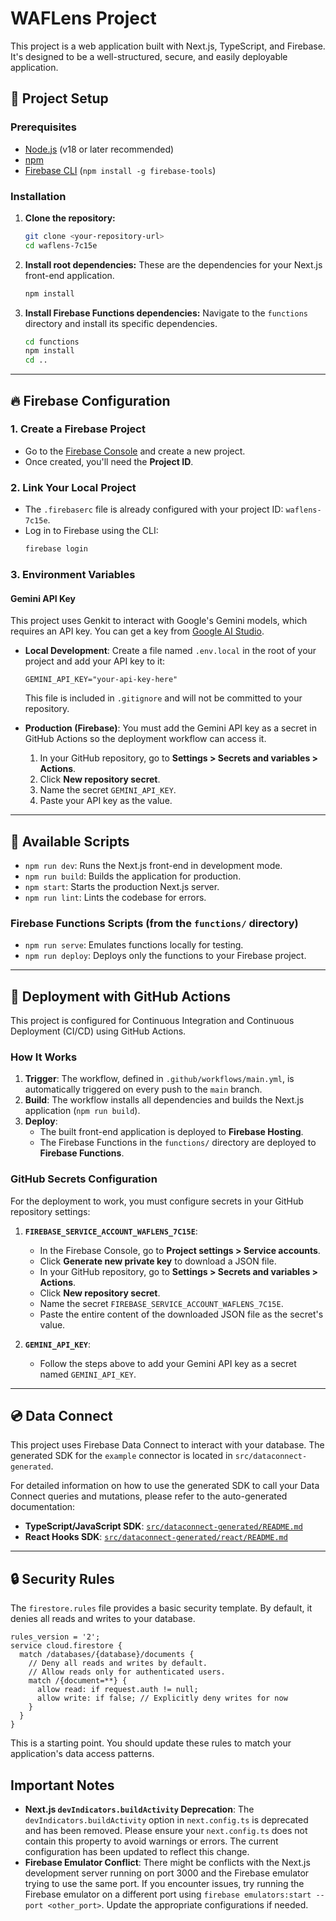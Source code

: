 # WAFLens Project

This project is a web application built with Next.js, TypeScript, and Firebase. It's designed to be a well-structured, secure, and easily deployable application.

## 🚀 Project Setup

### Prerequisites
- [Node.js](https://nodejs.org/) (v18 or later recommended)
- [npm](https://www.npmjs.com/)
- [Firebase CLI](https://firebase.google.com/docs/cli) (`npm install -g firebase-tools`)

### Installation
1.  **Clone the repository:**
    ```bash
    git clone <your-repository-url>
    cd waflens-7c15e
    ```
2.  **Install root dependencies:**
    These are the dependencies for your Next.js front-end application.
    ```bash
    npm install
    ```
3.  **Install Firebase Functions dependencies:**
    Navigate to the `functions` directory and install its specific dependencies.
    ```bash
    cd functions
    npm install
    cd ..
    ```

---

## 🔥 Firebase Configuration

### 1. Create a Firebase Project
- Go to the [Firebase Console](https://console.firebase.google.com/) and create a new project.
- Once created, you'll need the **Project ID**.

### 2. Link Your Local Project
- The `.firebaserc` file is already configured with your project ID: `waflens-7c15e`.
- Log in to Firebase using the CLI:
    ```bash
    firebase login
    ```

### 3. Environment Variables

#### Gemini API Key
This project uses Genkit to interact with Google's Gemini models, which requires an API key. You can get a key from [Google AI Studio](https://aistudio.google.com/app/apikey).

-   **Local Development**: Create a file named `.env.local` in the root of your project and add your API key to it:
    ```
    GEMINI_API_KEY="your-api-key-here"
    ```
    This file is included in `.gitignore` and will not be committed to your repository.

-   **Production (Firebase)**: You must add the Gemini API key as a secret in GitHub Actions so the deployment workflow can access it.
    1. In your GitHub repository, go to **Settings > Secrets and variables > Actions**.
    2. Click **New repository secret**.
    3. Name the secret `GEMINI_API_KEY`.
    4. Paste your API key as the value.

---

## 📜 Available Scripts

-   `npm run dev`: Runs the Next.js front-end in development mode.
-   `npm run build`: Builds the application for production.
-   `npm start`: Starts the production Next.js server.
-   `npm run lint`: Lints the codebase for errors.

### Firebase Functions Scripts (from the `functions/` directory)
-   `npm run serve`: Emulates functions locally for testing.
-   `npm run deploy`: Deploys only the functions to your Firebase project.

---

## 🚀 Deployment with GitHub Actions

This project is configured for Continuous Integration and Continuous Deployment (CI/CD) using GitHub Actions.

### How It Works
1.  **Trigger**: The workflow, defined in `.github/workflows/main.yml`, is automatically triggered on every push to the `main` branch.
2.  **Build**: The workflow installs all dependencies and builds the Next.js application (`npm run build`).
3.  **Deploy**:
    - The built front-end application is deployed to **Firebase Hosting**.
    - The Firebase Functions in the `functions/` directory are deployed to **Firebase Functions**.

### GitHub Secrets Configuration
For the deployment to work, you must configure secrets in your GitHub repository settings:

1.  **`FIREBASE_SERVICE_ACCOUNT_WAFLENS_7C15E`**:
    - In the Firebase Console, go to **Project settings > Service accounts**.
    - Click **Generate new private key** to download a JSON file.
    - In your GitHub repository, go to **Settings > Secrets and variables > Actions**.
    - Click **New repository secret**.
    - Name the secret `FIREBASE_SERVICE_ACCOUNT_WAFLENS_7C15E`.
    - Paste the entire content of the downloaded JSON file as the secret's value.

2.  **`GEMINI_API_KEY`**:
    - Follow the steps above to add your Gemini API key as a secret named `GEMINI_API_KEY`.

---

## 💿 Data Connect

This project uses Firebase Data Connect to interact with your database. The generated SDK for the `example` connector is located in `src/dataconnect-generated`.

For detailed information on how to use the generated SDK to call your Data Connect queries and mutations, please refer to the auto-generated documentation:
- **TypeScript/JavaScript SDK**: [`src/dataconnect-generated/README.md`](src/dataconnect-generated/README.md)
- **React Hooks SDK**: [`src/dataconnect-generated/react/README.md`](src/dataconnect-generated/react/README.md)

---

## 🔒 Security Rules

The `firestore.rules` file provides a basic security template. By default, it denies all reads and writes to your database.

```rules
rules_version = '2';
service cloud.firestore {
  match /databases/{database}/documents {
    // Deny all reads and writes by default.
    // Allow reads only for authenticated users.
    match /{document=**} {
      allow read: if request.auth != null;
      allow write: if false; // Explicitly deny writes for now
    }
  }
}
```
This is a starting point. You should update these rules to match your application's data access patterns.

## Important Notes

- **Next.js `devIndicators.buildActivity` Deprecation**: The `devIndicators.buildActivity` option in `next.config.ts` is deprecated and has been removed. Please ensure your `next.config.ts` does not contain this property to avoid warnings or errors. The current configuration has been updated to reflect this change.
- **Firebase Emulator Conflict**: There might be conflicts with the Next.js development server running on port 3000 and the Firebase emulator trying to use the same port. If you encounter issues, try running the Firebase emulator on a different port using `firebase emulators:start --port <other_port>`. Update the appropriate configurations if needed.
